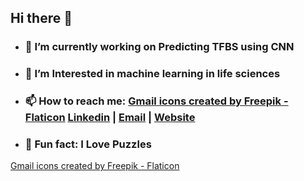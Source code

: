 ## Hi there 👋

+ ###  🔭 I’m currently working on Predicting TFBS using CNN
+ ###  🌱 I’m Interested in machine learning in life sciences
+ ###  📫 How to reach me: <a href="https://www.flaticon.com/free-icons/gmail" title="gmail icons">Gmail icons created by Freepik - Flaticon</a> [Linkedin](https://www.linkedin.com/in/neda-esfehani/) | <a href="mailto:neda.esfehani@gmail.com">Email</a> | [Website]()
+ ### 🧩 Fun fact: I Love Puzzles

<a href="https://www.flaticon.com/free-icons/gmail" title="gmail icons">Gmail icons created by Freepik - Flaticon</a>
